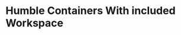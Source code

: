 # Humble Containers With included Workspace
<!--
## On your own laptop (Any OS supporting docker compose)

When working with your own laptop, you can launch the containers using docker-compose with the following command:

    docker-compose -f docker-compose-cpu.yml up

This will launch two containers, one with the ROS Kinetic environment installed for you to work on, and one for novnc (the GUI) which you can access through your browser at: 
[http://localhost/vnc.html](http://localhost/vnc.html) 

In another terminal, you can access the ROS container with:

    docker exec -it rosdocked bash
  
From that console you can launch the scripts you want (e.g., roslaunch ...).
In the end you'll have a split environment where you have anything that has to do with the GUI in the browser, but you can launch commands from the console.

*NOTE:* VPN clients can  get in the way of the networking between the containers. If you experience issues try disconnecting from the VPN and restarting the composition.

### Windows users

You'll need a TTY application, so:
- find out the ID of the ros container in the composition with *docker ps*
- launch bash in that container with:

        winpty docker exec -it YOUR_CONTAINER_ID bash

You can use that command multiple times to get multiple consoles.

-------------
## On your own laptop (Linux with Xserver and docker)

You may also want to start a container without novnc, but connecting to a *local running Xserver instance*. For this you can use the following command:

    ./run_cpu_xserver.sh

Note that the xhost needs to be correctly set in order to make it work correctly. (xhost +local:root would do the trick)
-->
